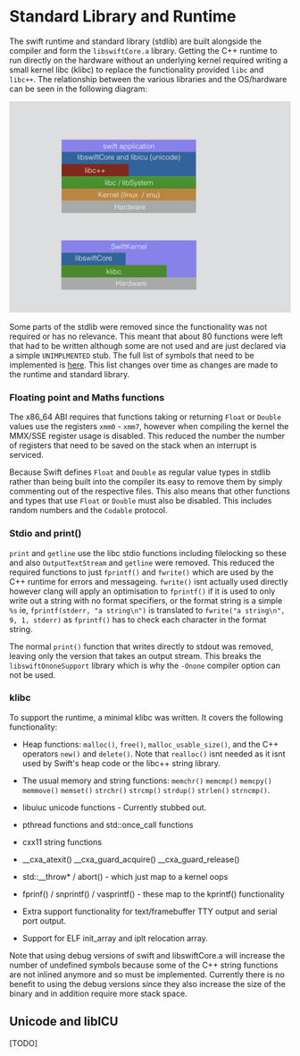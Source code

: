 # Standard Library and Runtime

The swift runtime and standard library (stdlib) are built alongside the compiler
and form the `libswiftCore.a` library. Getting the C++ runtime to run directly
on the hardware without an underlying kernel required writing a small kernel
libc (klibc) to replace the functionality provided `libc` and `libc++`. The
relationship between the various libraries and the OS/hardware can be seen in
the following diagram:

![library-layers](swift-kernel-layers.001.png)


Some parts of the stdlib were removed since the functionality was not required
or has no relevance. This meant that about 80 functions were left that had to
be written although some are not used and are just declared via a simple
`UNIMPLMENTED` stub.  The full list of symbols that need to be implemented is
[here](symbols.txt).
This list changes over time as changes are made to the runtime and standard
library.

### Floating point and Maths functions

The x86_64 ABI requires that functions taking or returning `Float` or `Double`
values use the registers `xmm0` - `xmm7`, however when compiling the kernel the
MMX/SSE register usage is disabled. This reduced the number the number of
registers that need to be saved on the stack when an interrupt is serviced.

Because Swift defines `Float` and `Double` as regular value types in stdlib
rather than being built into the compiler its easy to remove them by simply
commenting out of the respective files. This also means that other functions
and types that use `Float` or `Double` must also be disabled. This includes
random numbers and the `Codable` protocol.


### Stdio and print()

`print` and `getline` use the libc stdio functions including filelocking so
these and also `OutputTextStream` and `getline` were removed. This reduced the
required functions to just `fprintf()` and `fwrite()` which are used by the
C++ runtime for errors and messageing. `fwrite()` isnt actually used directly
however clang will apply an optimisation to `fprintf()` if it is used to only
write out a string with no format specifiers, or the format string is a simple
`%s` ie, `fprintf(stderr, "a string\n")` is translated to
`fwrite("a string\n", 9, 1, stderr)` as `fprintf()` has to check each character
in the format string.

The normal `print()` function that writes directly to stdout was removed,
leaving only the version that takes an output stream. This breaks the
`libswiftOnoneSupport` library which is why the `-Onone` compiler option can
not be used.


### klibc

To support the runtime, a minimal klibc was written. It covers the following
functionality:

- Heap functions: `malloc()`, `free()`, `malloc_usable_size()`, and the C++
  operators `new()` and `delete()`. Note that `realloc()` isnt needed as it
  isnt used by Swift's heap code or the libc++ string library.

- The usual memory and string functions: `memchr()` `memcmp()` `memcpy()`
  `memmove()` `memset()` `strchr()` `strcmp()` `strdup()` `strlen()`
  `strncmp()`.

- libuiuc unicode functions - Currently stubbed out.

- pthread functions and std::once_call functions

- cxx11 string functions

- __cxa_atexit() __cxa_guard_acquire() __cxa_guard_release()

- std::__throw* / abort() - which just map to a kernel oops

- fprinf() / snprintf() / vasprintf() - these map to the kprintf() functionality

- Extra support functionality for text/framebuffer TTY output and serial port
  output.

- Support for ELF init_array and iplt relocation array.


Note that using debug versions of swift and libswiftCore.a will increase the
number of undefined symbols because some of the C++ string functions are not
inlined anymore and so must be implemented. Currently there is no benefit to
using the debug versions since they also increase the size of the binary and in
addition require more stack space.


## Unicode and libICU
[TODO]
